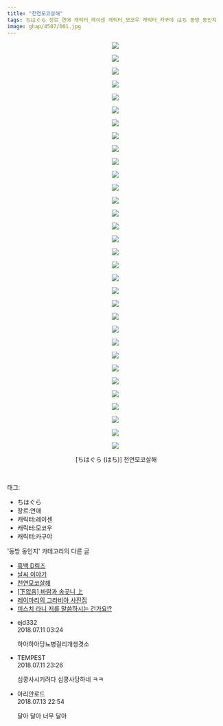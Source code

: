 ```yaml
---
title: "천연모코살해"
tags: ちはぐら 장르_연애 캐릭터_레이센 캐릭터_모코우 캐릭터_카구야 はち 동방_동인지
image: ghap/4507/001.jpg
---
```

<div class="article">
<p style="text-align: center; clear: none; float: none;"><img src="{{ site.nasurl }}/ghap/4507/001.jpg"/></p>
<p style="text-align: center; clear: none; float: none;"><img src="{{ site.nasurl }}/ghap/4507/002.jpg"/></p>
<p style="text-align: center; clear: none; float: none;"><img src="{{ site.nasurl }}/ghap/4507/003.jpg"/></p>
<p style="text-align: center; clear: none; float: none;"><img src="{{ site.nasurl }}/ghap/4507/004.jpg"/></p>
<p style="text-align: center; clear: none; float: none;"><img src="{{ site.nasurl }}/ghap/4507/005.jpg"/></p>
<p style="text-align: center; clear: none; float: none;"><img src="{{ site.nasurl }}/ghap/4507/006.jpg"/></p>
<p style="text-align: center; clear: none; float: none;"><img src="{{ site.nasurl }}/ghap/4507/007.jpg"/></p>
<p style="text-align: center; clear: none; float: none;"><img src="{{ site.nasurl }}/ghap/4507/008.jpg"/></p>
<p style="text-align: center; clear: none; float: none;"><img src="{{ site.nasurl }}/ghap/4507/009.jpg"/></p>
<p style="text-align: center; clear: none; float: none;"><img src="{{ site.nasurl }}/ghap/4507/010.jpg"/></p>
<p style="text-align: center; clear: none; float: none;"><img src="{{ site.nasurl }}/ghap/4507/011.jpg"/></p>
<p style="text-align: center; clear: none; float: none;"><img src="{{ site.nasurl }}/ghap/4507/012.jpg"/></p>
<p style="text-align: center; clear: none; float: none;"><img src="{{ site.nasurl }}/ghap/4507/013.jpg"/></p>
<p style="text-align: center; clear: none; float: none;"><img src="{{ site.nasurl }}/ghap/4507/014.jpg"/></p>
<p style="text-align: center; clear: none; float: none;"><img src="{{ site.nasurl }}/ghap/4507/015.jpg"/></p>
<p style="text-align: center; clear: none; float: none;"><img src="{{ site.nasurl }}/ghap/4507/016.jpg"/></p>
<p style="text-align: center; clear: none; float: none;"><img src="{{ site.nasurl }}/ghap/4507/017.jpg"/></p>
<p style="text-align: center; clear: none; float: none;"><img src="{{ site.nasurl }}/ghap/4507/018.jpg"/></p>
<p style="text-align: center; clear: none; float: none;"><img src="{{ site.nasurl }}/ghap/4507/019.jpg"/></p>
<p style="text-align: center; clear: none; float: none;"><img src="{{ site.nasurl }}/ghap/4507/020.jpg"/></p>
<p style="text-align: center; clear: none; float: none;"><img src="{{ site.nasurl }}/ghap/4507/021.jpg"/></p>
<p style="text-align: center; clear: none; float: none;"><img src="{{ site.nasurl }}/ghap/4507/022.jpg"/></p>
<p style="text-align: center; clear: none; float: none;"><img src="{{ site.nasurl }}/ghap/4507/023.jpg"/></p>
<p style="text-align: center; clear: none; float: none;"><img src="{{ site.nasurl }}/ghap/4507/024.jpg"/></p>
<p style="text-align: center; clear: none; float: none;"><img src="{{ site.nasurl }}/ghap/4507/025.jpg"/></p>
<p style="text-align: center; clear: none; float: none;"><img src="{{ site.nasurl }}/ghap/4507/026.jpg"/></p>
<p style="text-align: center; clear: none; float: none;"><img src="{{ site.nasurl }}/ghap/4507/027.jpg"/></p>
<p style="text-align: center; clear: none; float: none;"><img src="{{ site.nasurl }}/ghap/4507/028.jpg"/></p>
<p style="text-align: center; clear: none; float: none;"><img src="{{ site.nasurl }}/ghap/4507/029.jpg"/></p>
<p style="text-align: center; clear: none; float: none;"><img src="{{ site.nasurl }}/ghap/4507/030.jpg"/></p>
<p style="text-align: center; clear: none; float: none;"><img src="{{ site.nasurl }}/ghap/4507/031.jpg"/></p>
<p style="text-align: center; clear: none; float: none;"><img src="{{ site.nasurl }}/ghap/4507/032.jpg"/></p>
<p style="text-align: center; clear: none; float: none;"> [ちはぐら (はち)] 천연모코살해</p>
<p><br/></p>
</div><div class="tagTrail">
<p>태그: </p>
<ul>
<li>ちはぐら</li>
<li>장르:연애</li>
<li>캐릭터:레이센</li>
<li>캐릭터:모코우</li>
<li>캐릭터:카구야</li>
</ul>
</div><div class="another">
<p>'동방 동인지' 카테고리의 다른 글</p>
<ul>
<li><a href="/2018-07-10-ghap_4510">흑백 D림즈</a></li>
<li><a href="/2018-07-10-ghap_4508">날씨 이야기</a></li>
<li><a href="/2018-07-10-ghap_4507">천연모코살해</a></li>
<li><a href="/2018-07-08-ghap_4498">[下없음] 바람과 송곳니 上</a></li>
<li><a href="/2018-07-08-ghap_4496">레이마리의 그라비아 사진집</a></li>
<li><a href="/2018-07-08-ghap_4494">미스치 라니 저를 말씀하시는 건가요!?</a></li>
</ul>
</div><div class="cb_module cb_fluid">
<div class="cb_wrt cb_profile">
<div class="comment">
<ul>
<li class="cb_thumb_off" id="comment15283797">
<div class="cb_comment_area">
<div class="cb_info_area">
<div class="cb_section">
<span class="cb_nick_name">ejd332</span>
</div>
<div class="cb_section">
<span class="cb_date">2018.07.11 03:24 </span>
</div>
</div>
<div class="cb_dsc_comment">
<p class="cb_dsc">
											하아하아당뇨병걸리개생겻소
										</p>
</div>
</div></li>
<li class="cb_thumb_off" id="comment15284354">
<div class="cb_comment_area">
<div class="cb_info_area">
<div class="cb_section">
<span class="cb_nick_name">TEMPEST</span>
</div>
<div class="cb_section">
<span class="cb_date">2018.07.11 23:26 </span>
</div>
</div>
<div class="cb_dsc_comment">
<p class="cb_dsc">
											심쿵사시키려다 심쿵사당하네 ㅋㅋ
										</p>
</div>
</div></li>
<li class="cb_thumb_off" id="comment15286238">
<div class="cb_comment_area">
<div class="cb_info_area">
<div class="cb_section">
<span class="cb_nick_name">아리안로드</span>
</div>
<div class="cb_section">
<span class="cb_date">2018.07.13 22:54 </span>
</div>
</div>
<div class="cb_dsc_comment">
<p class="cb_dsc">
											달아 달아 너무 달아<br/>
</p>
</div>
</div></li>
</ul>
</div>
</div><!-- commentList close -->
</div>